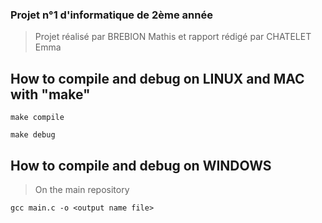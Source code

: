 ### Projet n°1 d'informatique de 2ème année

> Projet réalisé par BREBION Mathis et rapport rédigé par CHATELET Emma

## How to compile and debug on LINUX and MAC with "make"

```batch
make compile
```

```batch
make debug
```

## How to compile and debug on WINDOWS

> On the main repository

```batch
gcc main.c -o <output name file>
```